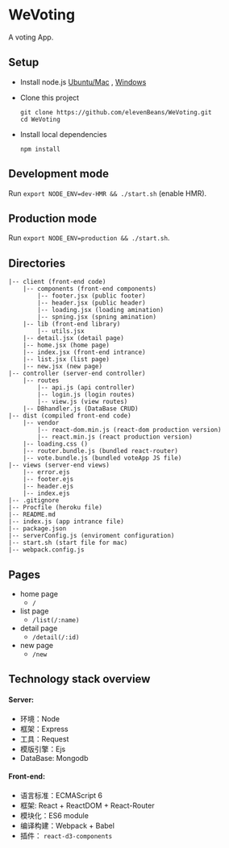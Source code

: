 # WeVoting
A voting App.

## Setup

+ Install node.js [Ubuntu/Mac](https://github.com/creationix/nvm) , [Windows](https://nodejs.org/en/download/)

+ Clone this project
	```
	git clone https://github.com/elevenBeans/WeVoting.git
	cd WeVoting
	```
+ Install local dependencies
	```
	npm install
	```

## Development mode

Run `export NODE_ENV=dev-HMR && ./start.sh` (enable HMR).


## Production mode

Run `export NODE_ENV=production && ./start.sh`.

## Directories

	|-- client (front-end code)
		|-- components (front-end components)
			|-- footer.jsx (public footer)
			|-- header.jsx (public header)
			|-- loading.jsx (loading amination)
			|-- spning.jsx (spning amination)
		|-- lib (front-end library)
			|-- utils.jsx
		|-- detail.jsx (detail page)
		|-- home.jsx (home page)
		|-- index.jsx (front-end intrance)
		|-- list.jsx (list page)
		|-- new.jsx (new page)
	|-- controller (server-end controller)
		|-- routes
			|-- api.js (api controller)
			|-- login.js (login routes) 
			|-- view.js (view routes)
		|-- DBhandler.js (DataBase CRUD)
	|-- dist (compiled front-end code)
		|-- vendor
			|-- react-dom.min.js (react-dom production version)
			|-- react.min.js (react production version)
		|-- loading.css ()
		|-- router.bundle.js (bundled react-router)
		|-- vote.bundle.js (bundled voteApp JS file)
	|-- views (server-end views)
		|-- error.ejs
		|-- footer.ejs
		|-- header.ejs
		|-- index.ejs
	|-- .gitignore
	|-- Procfile (heroku file)
	|-- README.md
	|-- index.js (app intrance file)
	|-- package.json
	|-- serverConfig.js (enviroment configuration)
	|-- start.sh (start file for mac)
	|-- webpack.config.js

## Pages

+ home page
   + `/`
+ list page
   + `/list(/:name)`
+ detail page
   + `/detail(/:id)`
+ new page
   + `/new`

## Technology stack overview
#### Server:

+ 环境：Node
+ 框架：Express
+ 工具：Request
+ 模版引擎：Ejs
+ DataBase: Mongodb

#### Front-end:

+ 语言标准：ECMAScript 6
+ 框架: React + ReactDOM + React-Router
+ 模块化：ES6 module
+ 编译构建：Webpack + Babel
+ 插件： `react-d3-components`